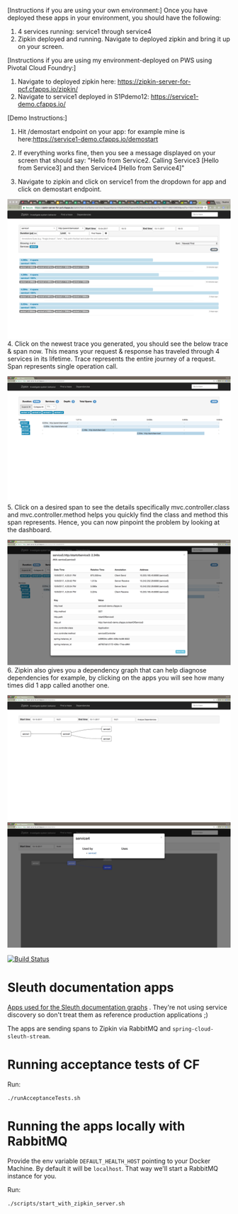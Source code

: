 [Instructions if you are using your own environment:]
Once you have deployed these apps in your environment, you should have the following:
1. 4 services running: service1 through service4
2. Zipkin deployed and running. Navigate to deployed zipkin and bring it up on your screen.

[Instructions if you are using my environment-deployed on PWS using Pivotal Cloud Foundry:]

1. Navigate to deployed zipkin here: https://zipkin-server-for-pcf.cfapps.io/zipkin/
2. Navigate to service1 deployed in S1Pdemo12: https://service1-demo.cfapps.io/

[Demo Instructions:]
1. Hit /demostart endpoint on your app: for example mine is here:https://service1-demo.cfapps.io/demostart

2. If everything works fine, then you see a message displayed on your screen that should say: "Hello from Service2. Calling Service3 [Hello from Service3] and then Service4 [Hello from Service4]"

3. Navigate to zipkin and click on service1 from the dropdown for app and click on demostart endpoint.

![Screenshot](zipkin_ui.png)
4. Click on the newest trace you generated, you should see the below trace & span now. This means your request & response has traveled through 4 services in its lifetime. Trace represents the entire journey of a request. Span represents single operation call.

![Screenshot](zipkin_trace.png)
5. Click on a desired span to see the details specifically mvc.controller.class	and mvc.controller.method helps you quickly find the class and method this span represents. Hence, you can now pinpoint the problem by looking at the dashboard.

![Screenshot](zipkin_span.png)
6. Zipkin also gives you a dependency graph that can help diagnose dependencies for example, by clicking on the apps you will see how many times did 1 app called another one.

![Screenshot](zipkin_dependencyGraph.png)
![Screenshot](zipkin_dependencyGraphDetails.png)






[![Build Status](https://travis-ci.org/spring-cloud-samples/sleuth-documentation-apps.svg)](https://travis-ci.org/spring-cloud-samples/sleuth-documentation-apps)

# Sleuth documentation apps

[Apps used for the Sleuth documentation graphs](http://cloud.spring.io/spring-cloud-sleuth/spring-cloud-sleuth.html) . They're not using
service discovery so don't treat them as reference production applications ;)

The apps are sending spans to Zipkin via RabbitMQ and `spring-cloud-sleuth-stream`.

# Running acceptance tests of CF

Run:

```
./runAcceptanceTests.sh
```

# Running the apps locally with RabbitMQ

Provide the env variable `DEFAULT_HEALTH_HOST` pointing to your Docker Machine. By default it will be `localhost`.
That way we'll start a RabbitMQ instance for you.

Run:

```
./scripts/start_with_zipkin_server.sh
```

